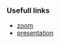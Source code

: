 ### Usefull links

- [zoom](https://globallogic.zoom.us/rec/share/p5MRVxUrf9k01RwVzD4VbNIp3mos9BPF-Do21fMN4HKHwRB2tw0yp5TKxLePiXHi.UQPVeipGgMLrMOUM)
- [presentation](https://docs.google.com/presentation/d/1Mjb_lYblzD3aBlVr46dJjx2Mfg3vh4hG)
